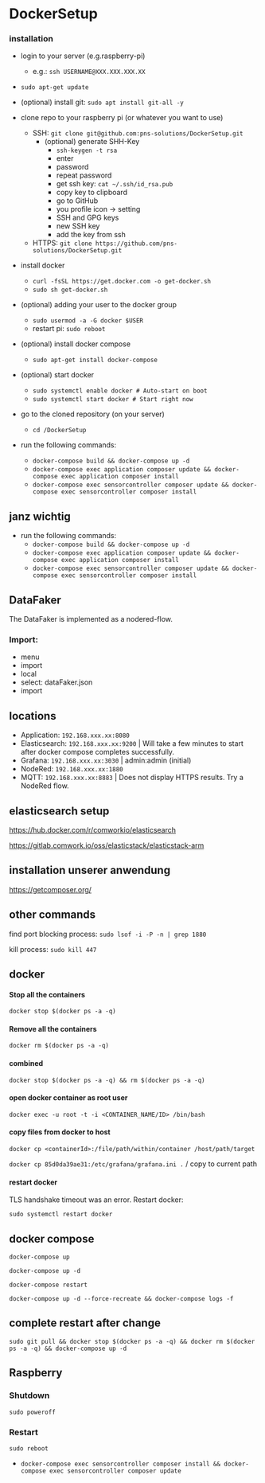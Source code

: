 # DockerSetup

### installation
- login to your server (e.g.raspberry-pi) 
  - e.g.: `ssh USERNAME@XXX.XXX.XXX.XX`
- `sudo apt-get update`
- (optional) install git: `sudo apt install git-all -y`
- clone repo to your raspberry pi (or whatever you want to use)
  - SSH: `git clone git@github.com:pns-solutions/DockerSetup.git`
    - (optional) generate SHH-Key
      - `ssh-keygen -t rsa`
      - enter
      - password
      - repeat password
      - get ssh key: `cat ~/.ssh/id_rsa.pub`
      - copy key to clipboard
      - go to GitHub
      - you profile icon -> setting
      - SSH and GPG keys
      - new SSH key
      - add the key from ssh
  - HTTPS: `git clone https://github.com/pns-solutions/DockerSetup.git`

- install docker
  - `curl -fsSL https://get.docker.com -o get-docker.sh`
  - `sudo sh get-docker.sh`
- (optional) adding your user to the docker group
  - `sudo usermod -a -G docker $USER`
  - restart pi: `sudo reboot`
- (optional) install docker compose
  - `sudo apt-get install docker-compose`
- (optional) start docker
  - `sudo systemctl enable docker # Auto-start on boot`
  - `sudo systemctl start docker # Start right now`
- go to the cloned repository (on your server)
  - `cd /DockerSetup`
- run the following commands:
  - `docker-compose build && docker-compose up -d`
  - `docker-compose exec application composer update && docker-compose exec application composer install`
  - `docker-compose exec sensorcontroller composer update && docker-compose exec sensorcontroller composer install`


## janz wichtig
- run the following commands:
  - `docker-compose build && docker-compose up -d`
  - `docker-compose exec application composer update && docker-compose exec application composer install`
  - `docker-compose exec sensorcontroller composer update && docker-compose exec sensorcontroller composer install`

## DataFaker
The DataFaker is implemented as a nodered-flow.
### Import: 
- menu
- import
- local
- select: dataFaker.json
- import


## locations
- Application: `192.168.xxx.xx:8080`
- Elasticsearch: `192.168.xxx.xx:9200` | Will take a few minutes to start after docker compose completes successfully.
- Grafana: `192.168.xxx.xx:3030` | admin:admin (initial)
- NodeRed: `192.168.xxx.xx:1880`
- MQTT: `192.168.xxx.xx:8883` | Does not display HTTPS results. Try a NodeRed flow.


## elasticsearch setup

https://hub.docker.com/r/comworkio/elasticsearch

https://gitlab.comwork.io/oss/elasticstack/elasticstack-arm

## installation unserer anwendung
https://getcomposer.org/


## other commands
find port blocking process: `sudo lsof -i -P -n | grep 1880`

kill process: `sudo kill 447`

## docker
#### Stop all the containers
`docker stop $(docker ps -a -q)`

#### Remove all the containers
`docker rm $(docker ps -a -q)`

#### combined
`docker stop $(docker ps -a -q) && rm $(docker ps -a -q)`

#### open docker container as root user
`docker exec -u root -t -i <CONTAINER_NAME/ID> /bin/bash`

#### copy files from docker to host
`docker cp <containerId>:/file/path/within/container /host/path/target`

`docker cp 85d0da39ae31:/etc/grafana/grafana.ini .` / copy to current path

#### restart docker
TLS handshake timeout was an error. Restart docker:

`sudo systemctl restart docker`


## docker compose

`docker-compose up`

`docker-compose up -d`

`docker-compose restart`

`docker-compose up -d --force-recreate && docker-compose logs -f`

## complete restart after change


```shell
sudo git pull && docker stop $(docker ps -a -q) && docker rm $(docker ps -a -q) && docker-compose up -d
```

## Raspberry
### Shutdown
`sudo poweroff`

### Restart
`sudo reboot`

- `docker-compose exec sensorcontroller composer install && docker-compose exec sensorcontroller composer update`
